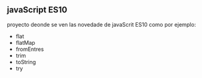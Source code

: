 ## javaScript ES10

proyecto deonde se ven las novedade de javaScrit ES10 como por ejemplo:

* flat
* flatMap
* fromEntres
* trim
* toString
* try


